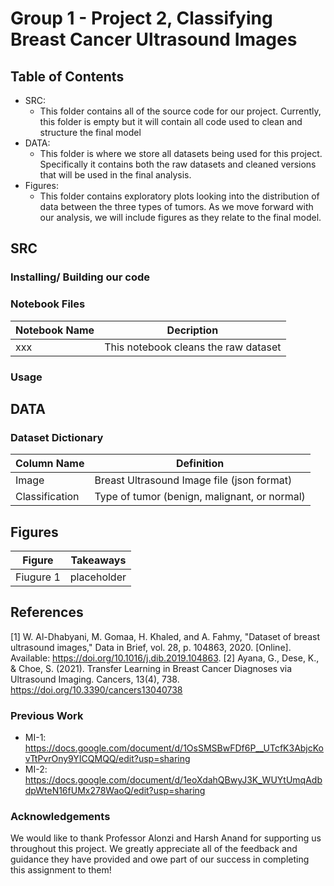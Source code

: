 # Group 1 - Project 2, Classifying Breast Cancer Ultrasound Images

## Table of Contents
- SRC:
  - This folder contains all of the source code for our project. Currently, this folder is empty but it will contain all code used to clean and structure the final model
- DATA:
  - This folder is where we store all datasets being used for this project. Specifically it contains both the raw datasets and cleaned versions that will be used in the final analysis.
- Figures:
  -  This folder contains exploratory plots looking into the distribution of data between the three types of tumors. As we move forward with our analysis, we will include figures as they relate to the final model.

## SRC
### Installing/ Building our code
### Notebook Files
| Notebook Name | Decription |
| -------- | -------- |
| xxx | This notebook cleans the raw  dataset |
### Usage

## DATA
### Dataset Dictionary
| Column Name | Definition | 
| -------- | -------- |
| Image | Breast Ultrasound Image file (json format)|
| Classification | Type of tumor (benign, malignant, or normal)|

## Figures
| Figure | Takeaways | 
| -------- | -------- |
| Fiugure 1 | placeholder |

## References
[1] W. Al-Dhabyani, M. Gomaa, H. Khaled, and A. Fahmy, "Dataset of breast ultrasound images," Data in Brief, vol. 28, p. 104863, 2020. [Online]. Available: https://doi.org/10.1016/j.dib.2019.104863.
[2] Ayana, G., Dese, K., & Choe, S. (2021). Transfer Learning in Breast Cancer Diagnoses via Ultrasound Imaging. Cancers, 13(4), 738. https://doi.org/10.3390/cancers13040738

### Previous Work
- MI-1: https://docs.google.com/document/d/1OsSMSBwFDf6P__UTcfK3AbjcKovTtPvrOny9YICQMQQ/edit?usp=sharing
- MI-2: https://docs.google.com/document/d/1eoXdahQBwyJ3K_WUYtUmqAdbdpWteN16fUMx278WaoQ/edit?usp=sharing

### Acknowledgements
We would like to thank Professor Alonzi and Harsh Anand for supporting us throughout this project. We greatly appreciate all of the feedback and guidance they have provided and owe part of our success in completing this assignment to them!
